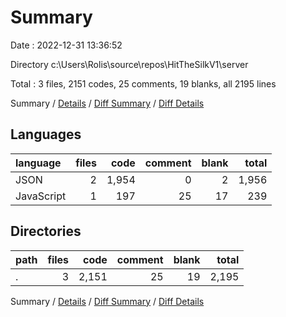 # Summary

Date : 2022-12-31 13:36:52

Directory c:\\Users\\Rolis\\source\\repos\\HitTheSilkV1\\server

Total : 3 files,  2151 codes, 25 comments, 19 blanks, all 2195 lines

Summary / [Details](details.md) / [Diff Summary](diff.md) / [Diff Details](diff-details.md)

## Languages
| language | files | code | comment | blank | total |
| :--- | ---: | ---: | ---: | ---: | ---: |
| JSON | 2 | 1,954 | 0 | 2 | 1,956 |
| JavaScript | 1 | 197 | 25 | 17 | 239 |

## Directories
| path | files | code | comment | blank | total |
| :--- | ---: | ---: | ---: | ---: | ---: |
| . | 3 | 2,151 | 25 | 19 | 2,195 |

Summary / [Details](details.md) / [Diff Summary](diff.md) / [Diff Details](diff-details.md)